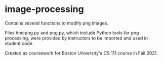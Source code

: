# image-processing
Contains several functions to modify png images. 


Files hmcpng.py and png.py, which include Python tools for png processing, were provided by instructors to be imported and used in student code. 


Created as coursework for Boston University's CS 111 course in Fall 2021.
